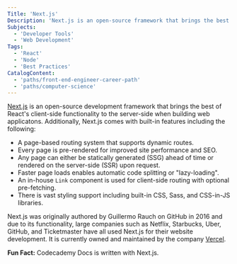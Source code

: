 ```yaml
---
Title: 'Next.js'
Description: 'Next.js is an open-source framework that brings the best of React client-side development to the server-side along with built-in features like TypeScript support and route pre-fetching.'
Subjects:
  - 'Developer Tools'
  - 'Web Development'
Tags:
  - 'React'
  - 'Node'
  - 'Best Practices'
CatalogContent:
  - 'paths/front-end-engineer-career-path'
  - 'paths/computer-science'
---
```


[Next.js](https://nextjs.org) is an open-source development framework that brings the best of React's client-side functionality to the server-side when building web applicatons. Additionally, Next.js comes with built-in features including the following:

- A page-based routing system that supports dynamic routes.
- Every page is pre-rendered for improved site performance and SEO.
- Any page can either be statically generated (SSG) ahead of time or rendered on the server-side (SSR) upon request.
- Faster page loads enables automatic code splitting or "lazy-loading".
- An in-house `Link` component is used for client-side routing with optional pre-fetching.
- There is vast styling support including built-in CSS, Sass, and CSS-in-JS libraries.

Next.js was originally authored by Guillermo Rauch on GitHub in 2016 and due to its functionality, large companies such as Netflix, Starbucks, Uber, GitHub, and Ticketmaster have all used Next.js for their website development. It is currently owned and maintained by the company [Vercel](https://vercel.com).

**Fun Fact:** Codecademy Docs is written with Next.js.
